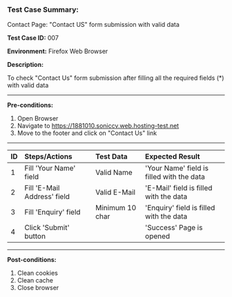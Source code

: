 
### Test Case Summary:
Contact Page: "Contact US" form submission with valid data

**Test Case ID:** 007

**Environment:** Firefox Web Browser

**Description:** 

To check "Contact Us" form submission after filling all 
the required fields (*) with valid data

---

**Pre-conditions:**
1. Open Browser
2. Navigate to https://1881010.soniccv.web.hosting-test.net
3. Move to the footer and click on "Contact Us" link

---

|      ID       | Steps/Actions |  Test Data     | Expected Result |
| ------------- |:--------------| :------------- | :-------------- |
|       1       | Fill 'Your Name' field | Valid Name | 'Your Name' field is filled with the data |
|       2       | Fill 'E-Mail Address' field | Valid E-Mail | 'E-Mail' field is filled with the data|
|       3       | Fill 'Enquiry' field      |  Minimum 10 char | 'Enquiry' field is filled with the data|
|       4       | Click 'Submit' button     |  | 'Success' Page is opened

---

**Post-conditions:**
1. Clean cookies
2. Clean cache
3. Close browser

